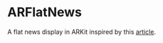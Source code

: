 # ARFlatNews
A flat news display in ARKit inspired by this [article](http://www.augment.com/blog/4-ways-augmented-reality-will-change-everyday-life/).
